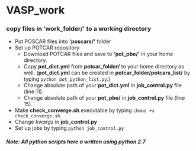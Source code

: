 # VASP_work

### copy files in **'work_folder/'** to a working directory
- Put POSCAR files into **'poscars/'** folder
- Set up POTCAR repository
  - Download POTCAR files and save to **'pot_pbe/'** in your home directory. 
  - Copy **pot_dict.yml** from **potcar_folder/** to your home directory as well. (**pot_dict.yml** can be created in **potcar_folder/potcars_list/** by typing `python pot_python_list.py`.) 
  - Change absolute path of your **pot_dict.yml** in **job_control.py** file (line 11).
  - Change absolute path of your **pot_pbe/** in **job_control.py** file (line 15).  
- Make **check_converge.sh** executable by typing `chmod +x check_converge.sh`
- Change *kwargs* in **job_control.py**
- Set up jobs by typing `python job_control.py`


##### *Note: All python scripts here a written using python 2.7*  
